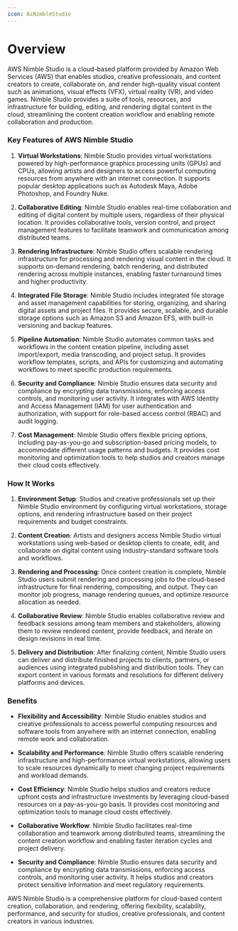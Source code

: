 ```yaml
---
icon: AiNimbleStudio
---
```

# Overview

AWS Nimble Studio is a cloud-based platform provided by Amazon Web Services (AWS) that enables studios, creative professionals, and content creators to create, collaborate on, and render high-quality visual content such as animations, visual effects (VFX), virtual reality (VR), and video games. Nimble Studio provides a suite of tools, resources, and infrastructure for building, editing, and rendering digital content in the cloud, streamlining the content creation workflow and enabling remote collaboration and production.

### Key Features of AWS Nimble Studio

1. **Virtual Workstations**: Nimble Studio provides virtual workstations powered by high-performance graphics processing units (GPUs) and CPUs, allowing artists and designers to access powerful computing resources from anywhere with an internet connection. It supports popular desktop applications such as Autodesk Maya, Adobe Photoshop, and Foundry Nuke.
    
2. **Collaborative Editing**: Nimble Studio enables real-time collaboration and editing of digital content by multiple users, regardless of their physical location. It provides collaborative tools, version control, and project management features to facilitate teamwork and communication among distributed teams.
    
3. **Rendering Infrastructure**: Nimble Studio offers scalable rendering infrastructure for processing and rendering visual content in the cloud. It supports on-demand rendering, batch rendering, and distributed rendering across multiple instances, enabling faster turnaround times and higher productivity.
    
4. **Integrated File Storage**: Nimble Studio includes integrated file storage and asset management capabilities for storing, organizing, and sharing digital assets and project files. It provides secure, scalable, and durable storage options such as Amazon S3 and Amazon EFS, with built-in versioning and backup features.
    
5. **Pipeline Automation**: Nimble Studio automates common tasks and workflows in the content creation pipeline, including asset import/export, media transcoding, and project setup. It provides workflow templates, scripts, and APIs for customizing and automating workflows to meet specific production requirements.
    
6. **Security and Compliance**: Nimble Studio ensures data security and compliance by encrypting data transmissions, enforcing access controls, and monitoring user activity. It integrates with AWS Identity and Access Management (IAM) for user authentication and authorization, with support for role-based access control (RBAC) and audit logging.
    
7. **Cost Management**: Nimble Studio offers flexible pricing options, including pay-as-you-go and subscription-based pricing models, to accommodate different usage patterns and budgets. It provides cost monitoring and optimization tools to help studios and creators manage their cloud costs effectively.
    

### How It Works

1. **Environment Setup**: Studios and creative professionals set up their Nimble Studio environment by configuring virtual workstations, storage options, and rendering infrastructure based on their project requirements and budget constraints.
    
2. **Content Creation**: Artists and designers access Nimble Studio virtual workstations using web-based or desktop clients to create, edit, and collaborate on digital content using industry-standard software tools and workflows.
    
3. **Rendering and Processing**: Once content creation is complete, Nimble Studio users submit rendering and processing jobs to the cloud-based infrastructure for final rendering, compositing, and output. They can monitor job progress, manage rendering queues, and optimize resource allocation as needed.
    
4. **Collaborative Review**: Nimble Studio enables collaborative review and feedback sessions among team members and stakeholders, allowing them to review rendered content, provide feedback, and iterate on design revisions in real time.
    
5. **Delivery and Distribution**: After finalizing content, Nimble Studio users can deliver and distribute finished projects to clients, partners, or audiences using integrated publishing and distribution tools. They can export content in various formats and resolutions for different delivery platforms and devices.
    

### Benefits

- **Flexibility and Accessibility**: Nimble Studio enables studios and creative professionals to access powerful computing resources and software tools from anywhere with an internet connection, enabling remote work and collaboration.
    
- **Scalability and Performance**: Nimble Studio offers scalable rendering infrastructure and high-performance virtual workstations, allowing users to scale resources dynamically to meet changing project requirements and workload demands.
    
- **Cost Efficiency**: Nimble Studio helps studios and creators reduce upfront costs and infrastructure investments by leveraging cloud-based resources on a pay-as-you-go basis. It provides cost monitoring and optimization tools to manage cloud costs effectively.
    
- **Collaborative Workflow**: Nimble Studio facilitates real-time collaboration and teamwork among distributed teams, streamlining the content creation workflow and enabling faster iteration cycles and project delivery.
    
- **Security and Compliance**: Nimble Studio ensures data security and compliance by encrypting data transmissions, enforcing access controls, and monitoring user activity. It helps studios and creators protect sensitive information and meet regulatory requirements.
    

AWS Nimble Studio is a comprehensive platform for cloud-based content creation, collaboration, and rendering, offering flexibility, scalability, performance, and security for studios, creative professionals, and content creators in various industries.